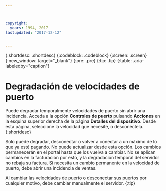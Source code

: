 ```yaml
---



copyright:
  years: 1994, 2017
lastupdated: "2017-12-12"


---
```


{:shortdesc: .shortdesc}
{:codeblock: .codeblock}
{:screen: .screen}
{:new_window: target="_blank"}
{:pre: .pre}
{:tip: .tip}
{:table: .aria-labeledby="caption"}

# Degradación de velocidades de puerto

Puede degradar temporalmente velocidades de puerto sin abrir una incidencia. Acceda a la opción **Controles de puerto** pulsando **Acciones** en la esquina superior derecha de la página **Detalles del dispositivo**. Desde esta página, seleccione la velocidad que necesite, o desconéctela.
{:shortdesc}

Solo puede degradar, desconectar o volver a conectar a un máximo de lo que ya esté pagando. No puede actualizar desde esta opción. Los cambios permanecerán en el portal hasta que los vuelva a cambiar. No se aplican cambios en la facturación por esto, y la degradación temporal del servidor no rebaja su factura. Si necesita un cambio permanente en la velocidad de puerto, debe abrir una incidencia de ventas.

Al cambiar las velocidades de puerto o desconectar sus puertos por cualquier motivo, debe cambiar manualmente el servidor.
{:tip}
